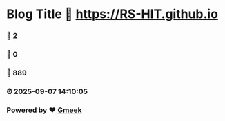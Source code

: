 # Blog Title :link: https://RS-HIT.github.io 
### :page_facing_up: [2](https://RS-HIT.github.io/tag.html) 
### :speech_balloon: 0 
### :hibiscus: 889 
### :alarm_clock: 2025-09-07 14:10:05 
### Powered by :heart: [Gmeek](https://github.com/Meekdai/Gmeek)
